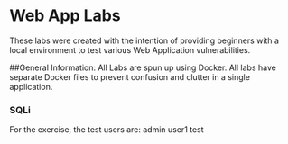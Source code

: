# Web App Labs
These labs were created with the intention of providing beginners with a local environment to test various Web Application vulnerabilities.

##General Information:
All Labs are spun up using Docker. All labs have separate Docker files to prevent confusion and clutter in a single application. 
### SQLi
For the exercise, the test users are:
admin
user1
test

